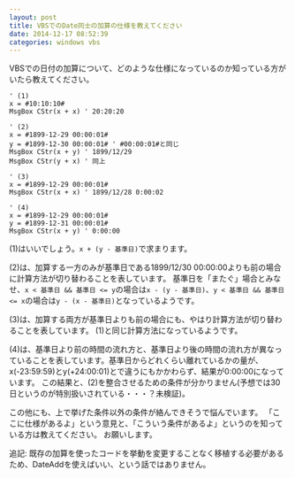 ```yaml
---
layout: post
title: VBSでのDate同士の加算の仕様を教えてください
date: 2014-12-17 08:52:39
categories: windows vbs
---
```

<!-- {% raw %} -->
<p>VBSでの日付の加算について、どのような仕様になっているのか知っている方がいたら教えてください。</p>

<pre class="lang-vbs prettyprint-override"><code>' (1)
x = #10:10:10#
MsgBox CStr(x + x) ' 20:20:20

' (2)
x = #1899-12-29 00:00:01#
y = #1899-12-30 00:00:01# ' #00:00:01#と同じ
MsgBox CStr(x + y) ' 1899/12/29
MsgBox CStr(y + x) ' 同上

' (3)
x = #1899-12-29 00:00:01#
MsgBox CStr(x + x) ' 1899/12/28 0:00:02

' (4)
x = #1899-12-29 00:00:01#
y = #1899-12-31 00:00:01#
MsgBox CStr(x + y) ' 0:00:00
</code></pre>

<p>(1)はいいでしょう。<code>x + (y - 基準日)</code>で求まります。</p>

<p>(2)は、加算する一方のみが基準日である1899/12/30 00:00:00よりも前の場合に計算方法が切り替わることを表しています。
基準日を「またぐ」場合とみなせ、<code>x &lt; 基準日 &amp;&amp; 基準日 &lt;= y</code>の場合は<code>x - (y - 基準日)</code>、<code>y &lt; 基準日 &amp;&amp; 基準日 &lt;= x</code>の場合は<code>y - (x - 基準日)</code>となっているようです。</p>

<p>(3)は、加算する両方が基準日よりも前の場合にも、やはり計算方法が切り替わることを表しています。
(1)と同じ計算方法になっているようです。</p>

<p>(4)は、基準日より前の時間の流れ方と、基準日より後の時間の流れ方が異なっていることを表しています。基準日からどれくらい離れているかの量が、x(-23:59:59)とy(+24:00:01)とで違うにもかかわらず、結果が0:00:00になっています。
この結果と、(2)を整合させるための条件が分かりません(予想では30日というのが特別扱いされている・・・？未検証)。</p>

<p>この他にも、上で挙げた条件以外の条件が絡んできそうで悩んでいます。
「ここに仕様があるよ」という意見と、「こういう条件があるよ」というのを知っている方は教えてください。
お願いします。</p>

<p>追記: 既存の加算を使ったコードを挙動を変更することなく移植する必要があるため、DateAddを使えばいい、という話ではありません。</p>
<!-- {% endraw %} -->
